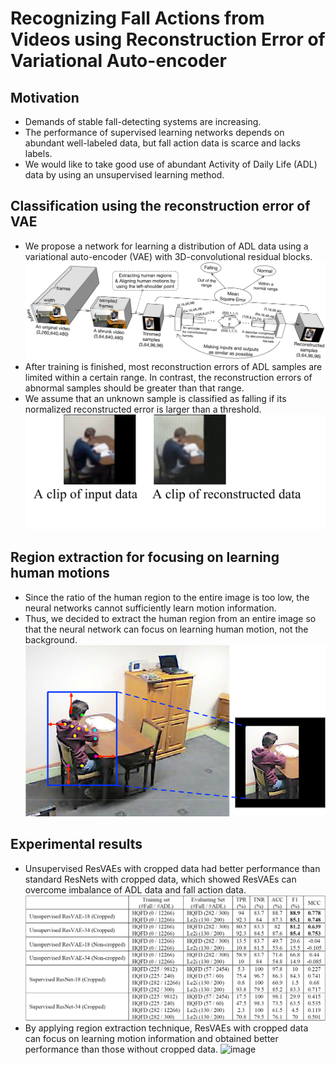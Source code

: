 # Recognizing Fall Actions from Videos using Reconstruction Error of Variational Auto-encoder 

## Motivation
* Demands of stable fall-detecting systems are increasing. 
* The performance of supervised learning networks depends on abundant well-labeled data, but fall action data is scarce and lacks labels.
* We would like to take good use of abundant Activity of Daily Life (ADL) data by using an unsupervised learning method. 

## Classification using the reconstruction error of VAE
* We propose a network for learning a distribution of ADL data using a variational auto-encoder (VAE) with 3D-convolutional residual blocks.
![image](./png/overview.png)
* After training is finished, most reconstruction errors of ADL samples are limited within a certain range. In contrast, the reconstruction errors of abnormal samples should be greater than that range. 
* We assume that an unknown sample is classified as falling if its normalized reconstructed error is larger than a threshold.
![image](./png/samples.png)

## Region extraction for focusing on learning human motions
* Since the ratio of the human region to the entire image is too low, the neural networks cannot sufficiently learn motion information. 
* Thus, we decided to extract the human region from an entire image so that the neural network can focus on learning human motion, not the background.
![image](./png/region_extraction.png)

## Experimental results
* Unsupervised ResVAEs with cropped data had better performance than standard ResNets with cropped data, which showed ResVAEs can overcome imbalance of ADL data and fall action data.
![image](./png/result_table.png)
* By applying region extraction technique, ResVAEs with cropped data can focus on learning motion information and obtained better performance than those without cropped data. 
![image](./png/result_figure.png)



